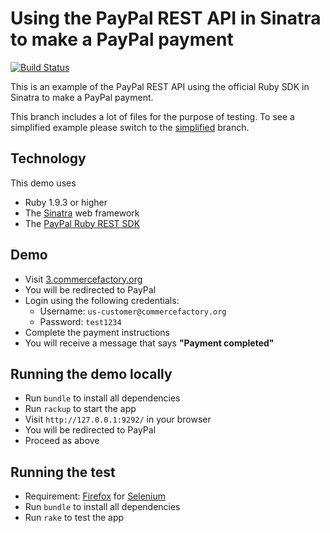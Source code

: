 # Using the PayPal REST API in Sinatra to make a PayPal payment

[![Build Status](https://travis-ci.org/commercefactory/003-paypal-rest-sinatra-paypal-payment.svg?branch=master)](https://travis-ci.org/commercefactory/003-paypal-rest-sinatra-paypal-payment)

This is an example of the PayPal REST API using the official Ruby SDK in Sinatra to make a PayPal payment.

This branch includes a lot of files for the purpose of testing. To see a simplified example please switch to the [simplified](https://github.com/commercefactory/001-paypal-rest-sinatra-paypal-payment/tree/simplified) branch.

## Technology

This demo uses

* Ruby 1.9.3 or higher
* The [Sinatra](http://www.sinatrarb.com/) web framework
* The [PayPal Ruby REST SDK](https://github.com/paypal/rest-api-sdk-ruby)

## Demo

* Visit [3.commercefactory.org](http://3.commercefactory.org)
* You will be redirected to PayPal
* Login using the following credentials:
  * Username: `us-customer@commercefactory.org`
  * Password: `test1234`
* Complete the payment instructions
* You will receive a message that says __"Payment completed"__

## Running the demo locally

* Run `bundle` to install all dependencies
* Run `rackup` to start the app
* Visit `http://127.0.0.1:9292/` in your browser
* You will be redirected to PayPal
* Proceed as above

## Running the test

* Requirement: [Firefox](http://getfirefox.com) for [Selenium](http://seleniumhq.org)
* Run `bundle` to install all dependencies
* Run `rake` to test the app
